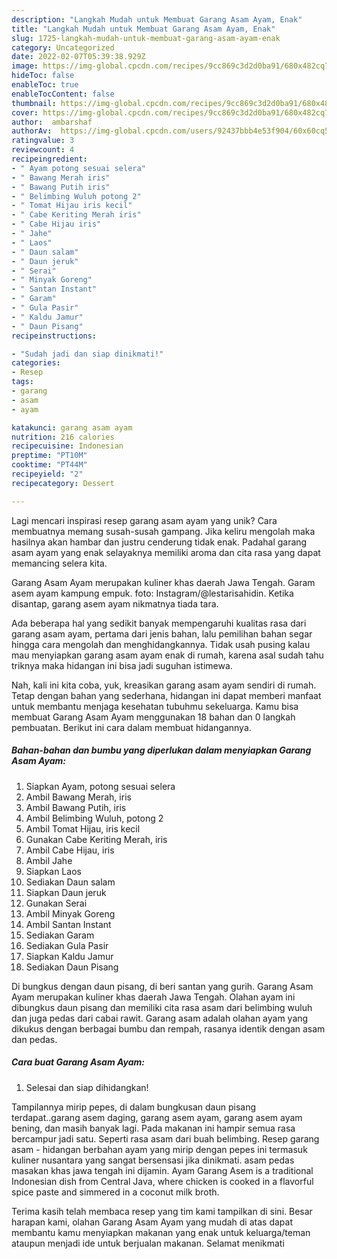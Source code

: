 ```yaml
---
description: "Langkah Mudah untuk Membuat Garang Asam Ayam, Enak"
title: "Langkah Mudah untuk Membuat Garang Asam Ayam, Enak"
slug: 1725-langkah-mudah-untuk-membuat-garang-asam-ayam-enak
category: Uncategorized
date: 2022-02-07T05:39:38.929Z
image: https://img-global.cpcdn.com/recipes/9cc869c3d2d0ba91/680x482cq70/garang-asam-ayam-foto-resep-utama.jpg
hideToc: false
enableToc: true
enableTocContent: false
thumbnail: https://img-global.cpcdn.com/recipes/9cc869c3d2d0ba91/680x482cq70/garang-asam-ayam-foto-resep-utama.jpg
cover: https://img-global.cpcdn.com/recipes/9cc869c3d2d0ba91/680x482cq70/garang-asam-ayam-foto-resep-utama.jpg
author:  ambarshaf
authorAv:  https://img-global.cpcdn.com/users/92437bbb4e53f904/60x60cq50/avatar.jpg
ratingvalue: 3
reviewcount: 4
recipeingredient:
- " Ayam potong sesuai selera"
- " Bawang Merah iris"
- " Bawang Putih iris"
- " Belimbing Wuluh potong 2"
- " Tomat Hijau iris kecil"
- " Cabe Keriting Merah iris"
- " Cabe Hijau iris"
- " Jahe"
- " Laos"
- " Daun salam"
- " Daun jeruk"
- " Serai"
- " Minyak Goreng"
- " Santan Instant"
- " Garam"
- " Gula Pasir"
- " Kaldu Jamur"
- " Daun Pisang"
recipeinstructions:

- "Sudah jadi dan siap dinikmati!"
categories:
- Resep
tags:
- garang
- asam
- ayam

katakunci: garang asam ayam 
nutrition: 216 calories
recipecuisine: Indonesian
preptime: "PT10M"
cooktime: "PT44M"
recipeyield: "2"
recipecategory: Dessert

---
```



Lagi mencari inspirasi resep garang asam ayam yang unik? Cara membuatnya memang susah-susah gampang. Jika keliru mengolah maka hasilnya akan hambar dan justru cenderung tidak enak. Padahal garang asam ayam yang enak selayaknya memiliki aroma dan cita rasa yang dapat memancing selera kita.


Garang Asam Ayam merupakan kuliner khas daerah Jawa Tengah. Garam asem ayam kampung empuk. foto: Instagram/@lestarisahidin. Ketika disantap, garang asem ayam nikmatnya tiada tara.

Ada beberapa hal yang sedikit banyak mempengaruhi kualitas rasa dari garang asam ayam, pertama dari jenis bahan, lalu pemilihan bahan segar hingga cara mengolah dan menghidangkannya. Tidak usah pusing kalau mau menyiapkan garang asam ayam enak di rumah, karena asal sudah tahu triknya maka hidangan ini bisa jadi suguhan istimewa.


Nah, kali ini kita coba, yuk, kreasikan garang asam ayam sendiri di rumah. Tetap dengan bahan yang sederhana, hidangan ini dapat memberi manfaat untuk membantu menjaga kesehatan tubuhmu sekeluarga. Kamu bisa membuat Garang Asam Ayam menggunakan 18 bahan dan 0 langkah pembuatan. Berikut ini cara dalam membuat hidangannya.

<!--inarticleads1-->

##### Bahan-bahan dan bumbu yang diperlukan dalam menyiapkan Garang Asam Ayam:

1. Siapkan  Ayam, potong sesuai selera
1. Ambil  Bawang Merah, iris
1. Ambil  Bawang Putih, iris
1. Ambil  Belimbing Wuluh, potong 2
1. Ambil  Tomat Hijau, iris kecil
1. Gunakan  Cabe Keriting Merah, iris
1. Ambil  Cabe Hijau, iris
1. Ambil  Jahe
1. Siapkan  Laos
1. Sediakan  Daun salam
1. Siapkan  Daun jeruk
1. Gunakan  Serai
1. Ambil  Minyak Goreng
1. Ambil  Santan Instant
1. Sediakan  Garam
1. Sediakan  Gula Pasir
1. Siapkan  Kaldu Jamur
1. Sediakan  Daun Pisang


Di bungkus dengan daun pisang, di beri santan yang gurih. Garang Asam Ayam merupakan kuliner khas daerah Jawa Tengah. Olahan ayam ini dibungkus daun pisang dan memiliki cita rasa asam dari belimbing wuluh dan juga pedas dari cabai rawit. Garang asam adalah olahan ayam yang dikukus dengan berbagai bumbu dan rempah, rasanya identik dengan asam dan pedas. 

<!--inarticleads2-->

##### Cara buat Garang Asam Ayam:


1. Selesai dan siap dihidangkan!

Tampilannya mirip pepes, di dalam bungkusan daun pisang terdapat..garang asem daging, garang asem ayam, garang asem ayam bening, dan masih banyak lagi. Pada makanan ini hampir semua rasa bercampur jadi satu. Seperti rasa asam dari buah belimbing. Resep garang asam - hidangan berbahan ayam yang mirip dengan pepes ini termasuk kuliner nusantara yang sangat bersensasi jika dinikmati. asam pedas masakan khas jawa tengah ini dijamin. Ayam Garang Asem is a traditional Indonesian dish from Central Java, where chicken is cooked in a flavorful spice paste and simmered in a coconut milk broth. 

Terima kasih telah membaca resep yang tim kami tampilkan di sini. Besar harapan kami, olahan Garang Asam Ayam yang mudah di atas dapat membantu kamu menyiapkan makanan yang enak untuk keluarga/teman ataupun menjadi ide untuk berjualan makanan. Selamat menikmati
